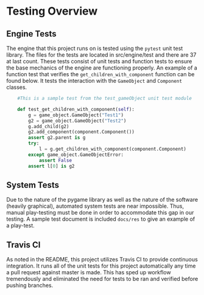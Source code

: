 # Testing Overview

## Engine Tests
The engine that this project runs on is tested using the `pytest` unit test library.
The files for the tests are located in src/engine/test and there are 37 at last count.
These tests consist of unit tests and function tests to ensure the base mechanics of the engine are functioning properly.
An example of a function test that verifies the `get_children_with_component` function can be found below.
It tests the interaction with the `GameObject` and `Component` classes.
```python
    #This is a sample test from the test_gameObject unit test module

    def test_get_children_with_component(self):
        g = game_object.GameObject("Test1")
        g2 = game_object.GameObject("Test2")
        g.add_child(g2)
        g2.add_component(component.Component())
        assert g2.parent is g
        try:
            l = g.get_children_with_component(component.Component)
        except game_object.GameObjectError:
            assert False
        assert l[0] is g2

```

## System Tests
Due to the nature of the pygame library as well as the nature of the software (heavily graphical), automated system tests are near impossible.
Thus, manual play-testing must be done in order to accommodate this gap in our testing.
A sample test document is included `docs/res` to give an example of a play-test.

## Travis CI
As noted in the README, this project utilizes Travis CI to provide continuous integration.
It runs all of the unit tests for this project automatically any time a pull request against master is made.
This has sped up workflow tremendously and eliminated the need for tests to be ran and verified before pushing branches. 
